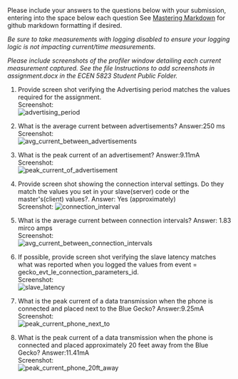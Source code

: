 Please include your answers to the questions below with your submission, entering into the space below each question
See [Mastering Markdown](https://guides.github.com/features/mastering-markdown/) for github markdown formatting if desired.

*Be sure to take measurements with logging disabled to ensure your logging logic is not impacting current/time measurements.*

*Please include screenshots of the profiler window detailing each current measurement captured.  See the file Instructions to add screenshots in assignment.docx in the ECEN 5823 Student Public Folder.*

1. Provide screen shot verifying the Advertising period matches the values required for the assignment.
   <br>Screenshot:  
   ![advertising_period](https://github.com/CU-ECEN-5823/ecen5823-assignment5-Ganeshkm10/blob/master/Screenshots/A5_Advertising%20period.png)  

2. What is the average current between advertisements?
   Answer:250 ms
   <br>Screenshot:  
   ![avg_current_between_advertisements](https://github.com/CU-ECEN-5823/ecen5823-assignment5-Ganeshkm10/blob/master/Screenshots/A5_AVG_Current_btn_periods.png)  

3. What is the peak current of an advertisement? 
   Answer:9.11mA
   <br>Screenshot:  
   ![peak_current_of_advertisement](https://github.com/CU-ECEN-5823/ecen5823-assignment5-Ganeshkm10/blob/master/Screenshots/A5_Peak_current_adverstisiment.png)  

4. Provide screen shot showing the connection interval settings. Do they match the values you set in your slave(server) code or the master's(client) values?. 
   Answer: Yes (approximately)
   <br>Screenshot: 
   ![connection_interval](https://github.com/CU-ECEN-5823/ecen5823-assignment5-Ganeshkm10/blob/master/Screenshots/A5_Connection_intervals.png)  

5. What is the average current between connection intervals?
   Answer: 1.83 mirco amps
   <br>Screenshot:  
   ![avg_current_between_connection_intervals](https://github.com/CU-ECEN-5823/ecen5823-assignment5-Ganeshkm10/blob/master/Screenshots/A5_Connection_intervals.png)  

6. If possible, provide screen shot verifying the slave latency matches what was reported when you logged the values from event = gecko_evt_le_connection_parameters_id. 
   <br>Screenshot:  
   ![slave_latency](screenshots/assignment5/slave_latency.png)  

7. What is the peak current of a data transmission when the phone is connected and placed next to the Blue Gecko? 
   Answer:9.25mA
   <br>Screenshot:  
   ![peak_current_phone_next_to](https://github.com/CU-ECEN-5823/ecen5823-assignment5-Ganeshkm10/blob/master/Screenshots/A5_peakCurrent_phonenext.png)  
   
8. What is the peak current of a data transmission when the phone is connected and placed approximately 20 feet away from the Blue Gecko? 
   Answer:11.41mA
   <br>Screenshot:  
   ![peak_current_phone_20ft_away](https://github.com/CU-ECEN-5823/ecen5823-assignment5-Ganeshkm10/blob/master/Screenshots/A5_Peak_current_20ft.png)  
   

